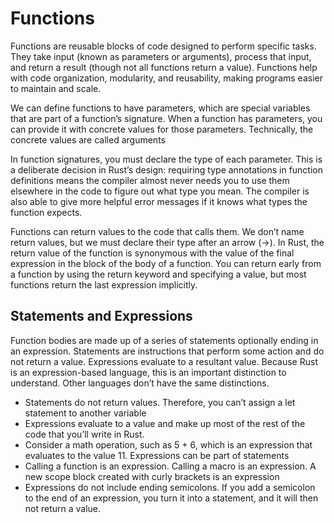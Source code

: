 # Functions
Functions are reusable blocks of code designed to perform specific tasks. They take input (known as parameters or arguments), process that input, and return a result (though not all functions return a value). Functions help with code organization, modularity, and reusability, making programs easier to maintain and scale.

We can define functions to have parameters, which are special variables that are part of a function’s signature. When a function has parameters, you can provide it with concrete values for those parameters. Technically, the concrete values are called arguments

In function signatures, you must declare the type of each parameter. This is a deliberate decision in Rust’s design: requiring type annotations in function definitions means the compiler almost never needs you to use them elsewhere in the code to figure out what type you mean. The compiler is also able to give more helpful error messages if it knows what types the function expects.

Functions can return values to the code that calls them. We don’t name return values, but we must declare their type after an arrow (->). In Rust, the return value of the function is synonymous with the value of the final expression in the block of the body of a function. You can return early from a function by using the return keyword and specifying a value, but most functions return the last expression implicitly. 

## Statements and Expressions
Function bodies are made up of a series of statements optionally ending in an expression.
Statements are instructions that perform some action and do not return a value.
Expressions evaluate to a resultant value.
Because Rust is an expression-based language, this is an important distinction to understand. Other languages don’t have the same distinctions.
- Statements do not return values. Therefore, you can’t assign a let statement to another variable
- Expressions evaluate to a value and make up most of the rest of the code that you’ll write in Rust.
- Consider a math operation, such as 5 + 6, which is an expression that evaluates to the value 11. Expressions can be part of statements
- Calling a function is an expression. Calling a macro is an expression. A new scope block created with curly brackets is an expression
- Expressions do not include ending semicolons. If you add a semicolon to the end of an expression, you turn it into a statement, and it will then not return a value.